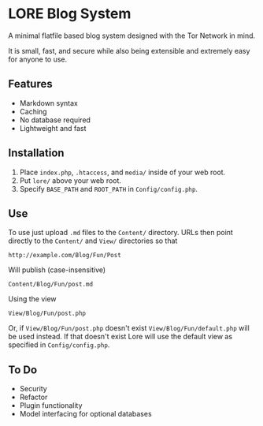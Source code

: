 LORE Blog System
================

A minimal flatfile based blog system designed with the Tor Network in mind.

It is small, fast, and secure while also being extensible and extremely easy
for anyone to use.


Features
--------
- Markdown syntax
- Caching
- No database required
- Lightweight and fast


Installation
------------
1. Place `index.php`, `.htaccess`, and `media/` inside of your web root.
2. Put `lore/` above your web root.
3. Specify `BASE_PATH` and `ROOT_PATH` in `Config/config.php`.


Use
---
To use just upload `.md` files to the `Content/` directory. URLs then 
point directly to the `Content/` and `View/` directories so that

    http://example.com/Blog/Fun/Post

Will publish (case-insensitive)

    Content/Blog/Fun/post.md

Using the view

    View/Blog/Fun/post.php

Or, if `View/Blog/Fun/post.php` doesn't exist `View/Blog/Fun/default.php` will
be used instead. If that doesn't exist Lore will use the default view as specified
in `Config/config.php`.


To Do
-----
- Security
- Refactor
- Plugin functionality
- Model interfacing for optional databases
